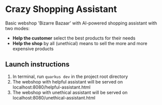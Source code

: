 # Crazy Shopping Assistant
Basic webshop 'Bizarre Bazaar' with AI-powered shopping assistant with two modes:
- **Help the customer** select the best products for their needs
- **Help the shop** by all (unethical) means to sell the more and more expensive products

## Launch instructions
1. In terminal, run `quarkus dev` in the project root directory
2. The webshop with helpful assistant will be served on localhost:8080/helpful-assistant.html
3. The webshop with unethical assistant will be served on localhost:8080/unethical-assistant.html